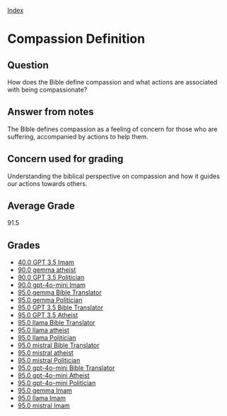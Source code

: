 
[Index](../index.md)
# Compassion Definition
## Question
How does the Bible define compassion and what actions are associated with being compassionate?

## Answer from notes
The Bible defines compassion as a feeling of concern for those who are suffering, accompanied by actions to help them.

## Concern used for grading
Understanding the biblical perspective on compassion and how it guides our actions towards others.

## Average Grade
91.5

## Grades
 * [40.0 GPT 3.5 Imam](../answers/GPT_3.5_Imam/Compassion_Definition.md)
 * [90.0 gemma atheist](../answers/gemma_atheist/Compassion_Definition.md)
 * [90.0 GPT 3.5 Politician](../answers/GPT_3.5_Politician/Compassion_Definition.md)
 * [90.0 gpt-4o-mini Imam](../answers/gpt-4o-mini_Imam/Compassion_Definition.md)
 * [95.0 gemma Bible Translator](../answers/gemma_Bible_Translator/Compassion_Definition.md)
 * [95.0 gemma Politician](../answers/gemma_Politician/Compassion_Definition.md)
 * [95.0 GPT 3.5 Bible Translator](../answers/GPT_3.5_Bible_Translator/Compassion_Definition.md)
 * [95.0 GPT 3.5 Atheist](../answers/GPT_3.5_Atheist/Compassion_Definition.md)
 * [95.0 llama Bible Translator](../answers/llama_Bible_Translator/Compassion_Definition.md)
 * [95.0 llama atheist](../answers/llama_atheist/Compassion_Definition.md)
 * [95.0 llama Politician](../answers/llama_Politician/Compassion_Definition.md)
 * [95.0 mistral Bible Translator](../answers/mistral_Bible_Translator/Compassion_Definition.md)
 * [95.0 mistral atheist](../answers/mistral_atheist/Compassion_Definition.md)
 * [95.0 mistral Politician](../answers/mistral_Politician/Compassion_Definition.md)
 * [95.0 gpt-4o-mini Bible Translator](../answers/gpt-4o-mini_Bible_Translator/Compassion_Definition.md)
 * [95.0 gpt-4o-mini Atheist](../answers/gpt-4o-mini_Atheist/Compassion_Definition.md)
 * [95.0 gpt-4o-mini Politician](../answers/gpt-4o-mini_Politician/Compassion_Definition.md)
 * [95.0 gemma Imam](../answers/gemma_Imam/Compassion_Definition.md)
 * [95.0 llama Imam](../answers/llama_Imam/Compassion_Definition.md)
 * [95.0 mistral Imam](../answers/mistral_Imam/Compassion_Definition.md)
